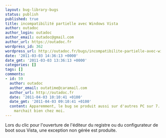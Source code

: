 ```yaml
---
layout: bug-library-bugs
status: publish
published: true
title: incompatibilité partielle avec Windows Vista
author: outadoc
author_login: outadoc
author_email: outadoc@gmail.com
author_url: https://outadoc.fr
wordpress_id: 362
wordpress_url: http://outadoc.fr/bugs/incompatibilite-partielle-avec-windows-vista/
date: '2011-03-03 14:36:13 +0000'
date_gmt: '2011-03-03 13:36:13 +0000'
categories: []
tags: []
comments:
- id: 59
  author: outadoc
  author_email: outatime@caramail.com
  author_url: http://outadoc.fr
  date: '2011-04-03 10:10:41 +0100'
  date_gmt: '2011-04-03 09:10:41 +0100'
  content: Apparemment, le bug se produit aussi sur d'autres PC sur 7. Bizarre, ça
    marchait bien chez moi.
---
```

<p>Lors du clic pour l'ouverture de l'éditeur du registre ou du configurateur de boot sous Vista, une exception non gérée est produite.</p>
